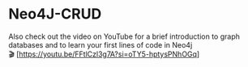 # Neo4J-CRUD
Also check out the video on YouTube for a brief introduction to graph databases and to learn your first lines of code in Neo4j 
<br />🎬 [https://youtu.be/FFtlCzl3g7A?si=oTY5-hptysPNhOGq]

